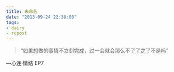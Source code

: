 ```yaml
---
title: 未命名
date: "2013-09-24 22:38:00"
tags:
- dairy
- repost
---
```

> “如果想做的事情不立刻完成，过一会就会那么不了了之了不是吗”

—心连·情结 EP7
